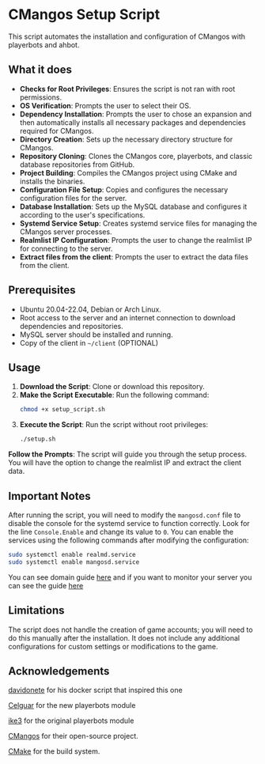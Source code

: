 # CMangos Setup Script

This script automates the installation and configuration of CMangos with playerbots and ahbot.

## What it does

- **Checks for Root Privileges**: Ensures the script is not ran with root permissions.
- **OS Verification**: Prompts the user to select their OS.
- **Dependency Installation**: Prompts the user to chose an expansion and then automatically installs all necessary packages and dependencies required for CMangos.
- **Directory Creation**: Sets up the necessary directory structure for CMangos.
- **Repository Cloning**: Clones the CMangos core, playerbots, and classic database repositories from GitHub.
- **Project Building**: Compiles the CMangos project using CMake and installs the binaries.
- **Configuration File Setup**: Copies and configures the necessary configuration files for the server.
- **Database Installation**: Sets up the MySQL database and configures it according to the user's specifications.
- **Systemd Service Setup**: Creates systemd service files for managing the CMangos server processes.
- **Realmlist IP Configuration**: Prompts the user to change the realmlist IP for connecting to the server.
- **Extract files from the client**: Prompts the user to extract the data files from the client.

## Prerequisites

- Ubuntu 20.04-22.04, Debian or Arch Linux.
- Root access to the server and an internet connection to download dependencies and repositories.
- MySQL server should be installed and running.
- Copy of the client in `~/client` (OPTIONAL)

## Usage

1. **Download the Script**: Clone or download this repository.
2. **Make the Script Executable**: Run the following command:
   ```bash
   chmod +x setup_script.sh
   ```
3. **Execute the Script**: Run the script without root privileges:
   ```bash
   ./setup.sh
   ```
**Follow the Prompts**: The script will guide you through the setup process. You will have the option to change the realmlist IP and extract the client data.

## Important Notes
After running the script, you will need to modify the `mangosd.conf` file to disable the console for the systemd service to function correctly. Look for the line `Console.Enable` and change its value to `0`.
You can enable the services using the following commands after modifying the configuration:
   ```bash
   sudo systemctl enable realmd.service
   sudo systemctl enable mangosd.service
   ```
You can see domain guide [here](https://github.com/Goshko812/cmangos-script/blob/main/domain.md)
and if you want to monitor your server you can see the guide [here](https://github.com/Goshko812/cmangos-script/blob/main/monitoring.md)
## Limitations
The script does not handle the creation of game accounts; you will need to do this manually after the installation.
It does not include any additional configurations for custom settings or modifications to the game.

## Acknowledgements
[davidonete](https://github.com/davidonete) for his docker script that inspired this one

[Celguar](https://github.com/cmangos/playerbots) for the new playerbots module

[ike3](https://github.com/ike3) for the original playerbots module

[CMangos](https://github.com/cmangos) for their open-source project.

[CMake](https://cmake.org/) for the build system.
